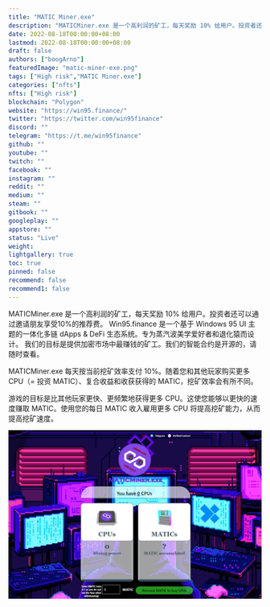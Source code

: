 ```yaml
---
title: "MATIC Miner.exe"
description: "MATICMiner.exe 是一个高利润的矿工，每天奖励 10% 给用户。投资者还可以通过邀请朋友享受10%的推荐费."
date: 2022-08-18T00:00:00+08:00
lastmod: 2022-08-18T00:00:00+08:00
draft: false
authors: ["boogArno"]
featuredImage: "matic-miner-exe.png"
tags: ["High risk","MATIC Miner.exe"]
categories: ["nfts"]
nfts: ["High risk"]
blockchain: "Polygon"
website: "https://win95.finance/"
twitter: "https://twitter.com/win95finance"
discord: ""
telegram: "https://t.me/win95finance"
github: ""
youtube: ""
twitch: ""
facebook: ""
instagram: ""
reddit: ""
medium: ""
steam: ""
gitbook: ""
googleplay: ""
appstore: ""
status: "Live"
weight: 
lightgallery: true
toc: true
pinned: false
recommend: false
recommend1: false
---
```

MATICMiner.exe 是一个高利润的矿工，每天奖励 10% 给用户。投资者还可以通过邀请朋友享受10%的推荐费。
Win95.finance 是一个基于 Windows 95 UI 主题的一体化多链 dApps & DeFi 生态系统。专为蒸汽波美学爱好者和退化猿而设计。
我们的目标是提供加密市场中最赚钱的矿工。我们的智能合约是开源的，请随时查看。

MATICMiner.exe 每天按当前挖矿效率支付 10%。随着您和其他玩家购买更多 CPU（= 投资 MATIC）、复合收益和收获获得的 MATIC，挖矿效率会有所不同。

游戏的目标是比其他玩家更快、更频繁地获得更多 CPU。这使您能够以更快的速度赚取 MATIC。使用您的每日 MATIC 收入雇用更多 CPU 将提高挖矿能力，从而提高挖矿速度。

![maticminerexe-dapp-high-risk-matic-image1_54954d08c0696c1fb8f77629d5931bb0](maticminerexe-dapp-high-risk-matic-image1_54954d08c0696c1fb8f77629d5931bb0.png)